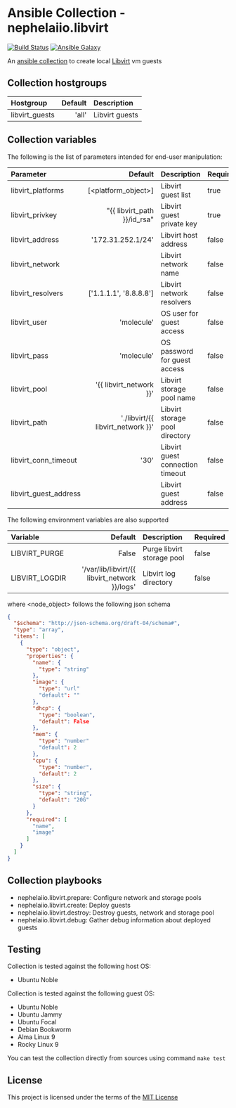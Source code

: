 # Ansible Collection - nephelaiio.libvirt

[![Build Status](https://github.com/nephelaiio/ansible-collection-libvirt/actions/workflows/libvirt.yml/badge.svg)](https://github.com/nephelaiio/ansible-collection-libvirt/actions/wofklows/libvirt.yml)
[![Ansible Galaxy](http://img.shields.io/badge/ansible--galaxy-nephelaiio.libvirt-blue.svg)](https://galaxy.ansible.com/ui/repo/published/nephelaiio/libvirt/)

An [ansible collection](https://galaxy.ansible.com/ui/repo/published/nephelaiio/libvirt/) to create local [Libvirt](https://libvirt.org/) vm guests

## Collection hostgroups

| Hostgroup      | Default | Description    |
| :------------- | ------: | :------------- |
| libvirt_guests |   'all' | Libvirt guests |

## Collection variables

The following is the list of parameters intended for end-user manipulation:

| Parameter             |                           Default | Description                      | Required |
| :-------------------- | --------------------------------: | :------------------------------- | :------- |
| libvirt_platforms     |               [<platform_object>] | Libvirt guest list               | true     |
| libvirt_privkey       |       "{{ libvirt_path }}/id_rsa" | Libvirt guest private key        | true     |
| libvirt_address       |                 '172.31.252.1/24' | Libvirt host address             | false    |
| libvirt_network       |                <project basename> | Libvirt network name             | false    |
| libvirt_resolvers     |            ['1.1.1.1', '8.8.8.8'] | Libvirt network resolvers        | false    |
| libvirt_user          |                        'molecule' | OS user for guest access         | false    |
| libvirt_pass          |                        'molecule' | OS password for guest access     | false    |
| libvirt_pool          |           '{{ libvirt_network }}' | Libvirt storage pool name        | false    |
| libvirt_path          | './libvirt/{{ libvirt_network }}' | Libvirt storage pool directory   | false    |
| libvirt_conn_timeout  |                              '30' | Libvirt guest connection timeout | false    |
| libvirt_guest_address |                   <autogenerated> | Libvirt guest address            | false    |

The following environment variables are also supported

| Variable       |                                       Default | Description                | Required |
| :------------- | --------------------------------------------: | :------------------------- | :------- |
| LIBVIRT_PURGE  |                                         False | Purge libvirt storage pool | false    |
| LIBVIRT_LOGDIR | '/var/lib/libvirt/{{ libvirt_network }}/logs' | Libvirt log directory      | false    |

where <node_object> follows the following json schema

```json
{
  "$schema": "http://json-schema.org/draft-04/schema#",
  "type": "array",
  "items": [
    {
      "type": "object",
      "properties": {
        "name": {
          "type": "string"
        },
        "image": {
          "type": "url"
          "default": ""
        },
        "dhcp": {
          "type": "boolean",
          "default": False
        },
        "mem": {
          "type": "number"
          "default": 2
        },
        "cpu": {
          "type": "number",
          "default": 2
        },
        "size": {
          "type": "string",
          "default": "20G"
        }
      },
      "required": [
        "name",
        "image"
      ]
    }
  ]
}

```

## Collection playbooks

- nephelaiio.libvirt.prepare: Configure network and storage pools
- nephelaiio.libvirt.create: Deploy guests
- nephelaiio.libvirt.destroy: Destroy guests, network and storage pool
- nephelaiio.libvirt.debug: Gather debug information about deployed guests

## Testing

Collection is tested against the following host OS:

- Ubuntu Noble

Collection is tested against the following guest OS:

- Ubuntu Noble
- Ubuntu Jammy
- Ubuntu Focal
- Debian Bookworm
- Alma Linux 9
- Rocky Linux 9

You can test the collection directly from sources using command `make test`

## License

This project is licensed under the terms of the [MIT License](/LICENSE)
